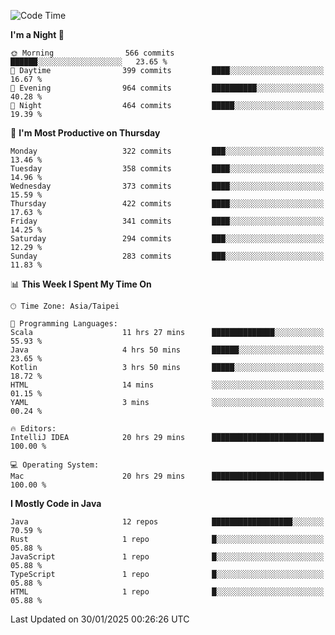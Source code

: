 <!--START_SECTION:waka-->
![Code Time](http://img.shields.io/badge/Code%20Time-3%2C725%20hrs%2033%20mins-blue)

**I'm a Night 🦉** 

```text
🌞 Morning                566 commits         ██████░░░░░░░░░░░░░░░░░░░   23.65 % 
🌆 Daytime                399 commits         ████░░░░░░░░░░░░░░░░░░░░░   16.67 % 
🌃 Evening                964 commits         ██████████░░░░░░░░░░░░░░░   40.28 % 
🌙 Night                  464 commits         █████░░░░░░░░░░░░░░░░░░░░   19.39 % 
```
📅 **I'm Most Productive on Thursday** 

```text
Monday                   322 commits         ███░░░░░░░░░░░░░░░░░░░░░░   13.46 % 
Tuesday                  358 commits         ████░░░░░░░░░░░░░░░░░░░░░   14.96 % 
Wednesday                373 commits         ████░░░░░░░░░░░░░░░░░░░░░   15.59 % 
Thursday                 422 commits         ████░░░░░░░░░░░░░░░░░░░░░   17.63 % 
Friday                   341 commits         ████░░░░░░░░░░░░░░░░░░░░░   14.25 % 
Saturday                 294 commits         ███░░░░░░░░░░░░░░░░░░░░░░   12.29 % 
Sunday                   283 commits         ███░░░░░░░░░░░░░░░░░░░░░░   11.83 % 
```


📊 **This Week I Spent My Time On** 

```text
🕑︎ Time Zone: Asia/Taipei

💬 Programming Languages: 
Scala                    11 hrs 27 mins      ██████████████░░░░░░░░░░░   55.93 % 
Java                     4 hrs 50 mins       ██████░░░░░░░░░░░░░░░░░░░   23.65 % 
Kotlin                   3 hrs 50 mins       █████░░░░░░░░░░░░░░░░░░░░   18.72 % 
HTML                     14 mins             ░░░░░░░░░░░░░░░░░░░░░░░░░   01.15 % 
YAML                     3 mins              ░░░░░░░░░░░░░░░░░░░░░░░░░   00.24 % 

🔥 Editors: 
IntelliJ IDEA            20 hrs 29 mins      █████████████████████████   100.00 % 

💻 Operating System: 
Mac                      20 hrs 29 mins      █████████████████████████   100.00 % 
```

**I Mostly Code in Java** 

```text
Java                     12 repos            ██████████████████░░░░░░░   70.59 % 
Rust                     1 repo              █░░░░░░░░░░░░░░░░░░░░░░░░   05.88 % 
JavaScript               1 repo              █░░░░░░░░░░░░░░░░░░░░░░░░   05.88 % 
TypeScript               1 repo              █░░░░░░░░░░░░░░░░░░░░░░░░   05.88 % 
HTML                     1 repo              █░░░░░░░░░░░░░░░░░░░░░░░░   05.88 % 
```




 Last Updated on 30/01/2025 00:26:26 UTC
<!--END_SECTION:waka-->
